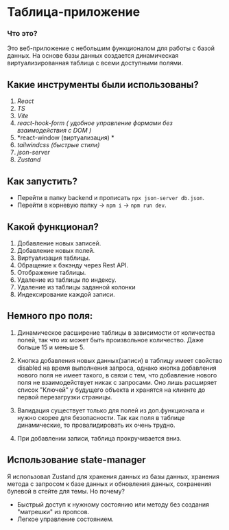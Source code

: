 # Таблица-приложение

### Что это?
  Это веб-приложение с небольшим функционалом для работы с базой данных. На основе базы данных создается динамическая виртуализированная таблица с всеми доступными полями. 

## Какие инструменты были использованы? 

1. *React*
2. *TS*
3. *Vite*
4. *react-hook-form ( удобное управление формами без взаимодействия с DOM )*
5. *react-window (виртуализация) *
6. *tailwindcss (быстрые стили)*
7. *json-server*
8. *Zustand*

## Как запустить?

- Перейти в папку backend и прописать `npx json-server db.json`.
- Перейти в корневую папку -> `npm i` -> `npm run dev`.

## Какой функционал?

  1. Добавление новых записей.
  2. Добавление новых полей.
  3. Виртуализация таблицы.
  4. Обращение к бэкэнду через Rest API.
  5. Отображение таблицы.
  6. Удаление из таблицы по индексу.
  7. Удаление из таблицы заданной колонки
  8. Индексирование каждой записи.

## Немного про поля:

  1. Динамическое расширение таблицы в зависимости от количества полей, так что их может быть произвольное количество. Даже больше 15 и меньше 5. 

  2. Кнопка добавления новых данных(записи) в таблицу имеет свойство disabled на время выполнения запроса, однако кнопка добавления нового поля не имеет такого, в связи с тем, что добавление нового поля не взаимодействует никак с запросами. Оно лишь расширяет список "Ключей" у будущего объекта и хранятся на клиенте до первой перезагрузки страницы.

  3. Валидация существует только для полей из доп.функционала и нужно скорее для безопасности. Так как поля в таблице динамические, то провалидировать их очень трудно.
  
  4. При добавлении записи, таблица прокручивается вниз.

## Использование state-manager
  Я использовал Zustand для хранения данных из базы данных, хранения метода с запросом к базе данных и обновления данных, сохранения булевой в стейте для темы.
  Но почему? 
  - Быстрый доступ к нужному состоянию или методу без создания "матрешки" из пропсов.
  - Легкое управление состоянием.